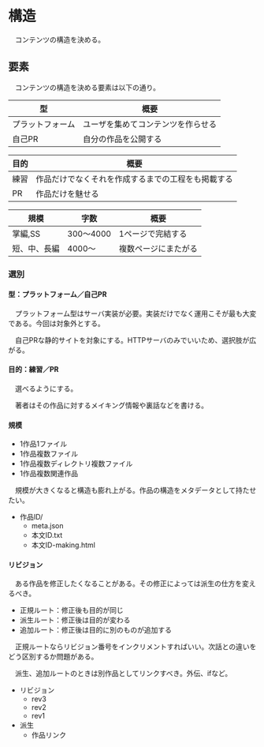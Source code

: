 # 構造

　コンテンツの構造を決める。

## 要素

　コンテンツの構造を決める要素は以下の通り。

型|概要
--|----
プラットフォーム|ユーザを集めてコンテンツを作らせる
自己PR|自分の作品を公開する

目的|概要
----|----
練習|作品だけでなくそれを作成するまでの工程をも掲載する
PR|作品だけを魅せる

規模|字数|概要
----|----|----
掌編,SS|300〜4000|1ページで完結する
短、中、長編|4000〜|複数ページにまたがる

### 選別

#### 型：プラットフォーム／自己PR

　プラットフォーム型はサーバ実装が必要。実装だけでなく運用こそが最も大変である。今回は対象外とする。

　自己PRな静的サイトを対象にする。HTTPサーバのみでいいため、選択肢が広がる。

#### 目的：練習／PR

　選べるようにする。

　著者はその作品に対するメイキング情報や裏話などを書ける。

#### 規模

* 1作品1ファイル
* 1作品複数ファイル
* 1作品複数ディレクトリ複数ファイル　
* 1作品複数関連作品

　規模が大きくなると構造も膨れ上がる。作品の構造をメタデータとして持たせたい。

* 作品ID/
    * meta.json
    * 本文ID.txt
    * 本文ID-making.html

#### リビジョン

　ある作品を修正したくなることがある。その修正によっては派生の仕方を変えるべき。

* 正規ルート：修正後も目的が同じ
* 派生ルート：修正後は目的が変わる
* 追加ルート：修正後は目的に別のものが追加する

　正規ルートならリビジョン番号をインクリメントすればいい。次話との違いをどう区別するか問題がある。

　派生、追加ルートのときは別作品としてリンクすべき。外伝、ifなど。

* リビジョン
    * rev3
    * rev2
    * rev1
* 派生
    * 作品リンク

